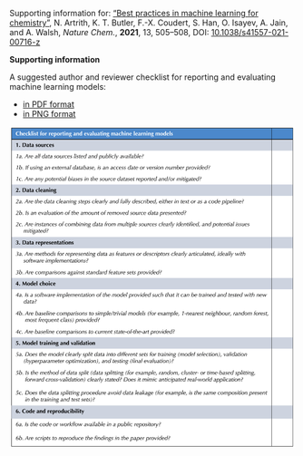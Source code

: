 Supporting information for: [“Best practices in machine learning for chemistry”](https://doi.org/10.1038/s41557-021-00716-z), N. Artrith, K. T. Butler, F.-X. Coudert, S. Han, O. Isayev, A. Jain, and A. Walsh, _Nature Chem._, **2021**, 13, 505–508, DOI: [10.1038/s41557-021-00716-z](https://doi.org/10.1038/s41557-021-00716-z)


**Supporting information**

A suggested author and reviewer checklist for reporting and evaluating machine learning models:
- [in PDF format](checklist.pdf)
- [in PNG format](checklist.png)

![suggested author and reviewer checklist](checklist.png)
